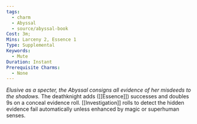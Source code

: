```yaml
---
tags:
  - charm
  - Abyssal
  - source/abyssal-book
Cost: 3m; 
Mins: Larceny 2, Essence 1
Type: Supplemental
Keywords:
  - Mute
Duration: Instant
Prerequisite Charms:
  - None
---
```

*Elusive as a specter, the Abyssal consigns all evidence of her misdeeds to the shadows.*
The deathknight adds ([[Essence]]) successes and doubles 9s on a conceal evidence roll. [[Investigation]] rolls to detect the hidden evidence fail automatically unless enhanced by magic or superhuman senses.